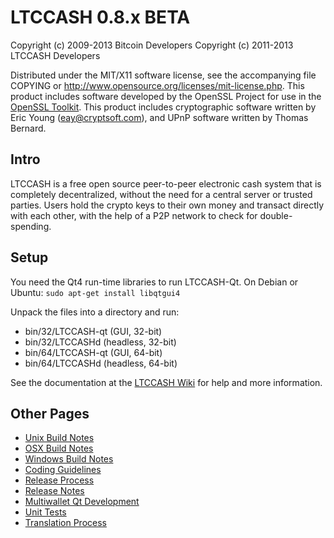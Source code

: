 LTCCASH 0.8.x BETA
====================

Copyright (c) 2009-2013 Bitcoin Developers
Copyright (c) 2011-2013 LTCCASH Developers

Distributed under the MIT/X11 software license, see the accompanying
file COPYING or http://www.opensource.org/licenses/mit-license.php.
This product includes software developed by the OpenSSL Project for use in the [OpenSSL Toolkit](http://www.openssl.org/). This product includes
cryptographic software written by Eric Young ([eay@cryptsoft.com](mailto:eay@cryptsoft.com)), and UPnP software written by Thomas Bernard.


Intro
---------------------
LTCCASH is a free open source peer-to-peer electronic cash system that is
completely decentralized, without the need for a central server or trusted
parties.  Users hold the crypto keys to their own money and transact directly
with each other, with the help of a P2P network to check for double-spending.


Setup
---------------------
You need the Qt4 run-time libraries to run LTCCASH-Qt. On Debian or Ubuntu:
	`sudo apt-get install libqtgui4`

Unpack the files into a directory and run:

- bin/32/LTCCASH-qt (GUI, 32-bit)
- bin/32/LTCCASHd (headless, 32-bit)
- bin/64/LTCCASH-qt (GUI, 64-bit)
- bin/64/LTCCASHd (headless, 64-bit)

See the documentation at the [LTCCASH Wiki](http://LTCCASH.info)
for help and more information.


Other Pages
---------------------
- [Unix Build Notes](build-unix.md)
- [OSX Build Notes](build-osx.md)
- [Windows Build Notes](build-msw.md)
- [Coding Guidelines](coding.md)
- [Release Process](release-process.md)
- [Release Notes](release-notes.md)
- [Multiwallet Qt Development](multiwallet-qt.md)
- [Unit Tests](unit-tests.md)
- [Translation Process](translation_process.md)
